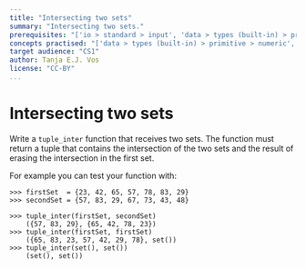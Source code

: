 ```yaml
---
title: "Intersecting two sets"
summary: "Intersecting two sets."
prerequisites: "['io > standard > input', 'data > types (built-in) > primitive > numeric', 'data > types (built-in) > composite', 'imperative programming > variables']"
concepts practised: "['data > types (built-in) > primitive > numeric', 'data > types (built-in) > composite', 'control flow > loops', 'data > types (built-in) > composite > sequences > tuples']"
target audience: "CS1"
author: Tanja E.J. Vos
license: "CC-BY"
...
```


# Intersecting two sets

Write a `tuple_inter` function that receives two sets. The function
must return a tuple that contains the intersection of the two sets
and the result of erasing the intersection in the first set.

For example you can test your function with:

```small
>>> firstSet  = {23, 42, 65, 57, 78, 83, 29}
>>> secondSet = {57, 83, 29, 67, 73, 43, 48}

>>> tuple_inter(firstSet, secondSet)
    ({57, 83, 29}, {65, 42, 78, 23})
>>> tuple_inter(firstSet, firstSet)
    ({65, 83, 23, 57, 42, 29, 78}, set())
>>> tuple_inter(set(), set())
    (set(), set())
```